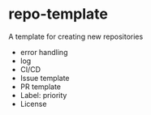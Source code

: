 # repo-template
A template for creating new repositories


- error handling
- log
- CI/CD
- Issue template
- PR template
- Label: priority
- License
